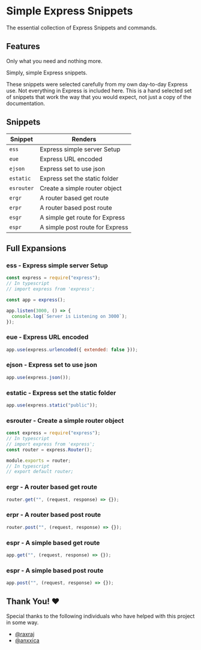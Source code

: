 # Simple Express Snippets

The essential collection of Express Snippets and commands.

## Features

Only what you need and nothing more.

Simply, simple Express snippets.

These snippets were selected carefully from my own day-to-day Express use. Not
everything in Express is included here. This is a hand selected set of snippets
that work the way that you would expect, not just a copy of the documentation.

## Snippets

| Snippet    | Renders                         |
| ---------- | ------------------------------- |
| `ess`      | Express simple server Setup     |
| `eue`      | Express URL encoded             |
| `ejson`    | Express set to use json         |
| `estatic`  | Express set the static folder   |
| `esrouter` | Create a simple router object   |
| `ergr`     | A router based get route        |
| `erpr`     | A router based post route       |
| `esgr`     | A simple get route for Express  |
| `espr`     | A simple post route for Express |

## Full Expansions

### ess - Express simple server Setup

```javascript
const express = require("express");
// In typescript
// import express from 'express';

const app = express();

app.listen(3000, () => {
  console.log(`Server is Listening on 3000`);
});
```

### eue - Express URL encoded

```javascript
app.use(express.urlencoded({ extended: false }));
```

### ejson - Express set to use json

```javascript
app.use(express.json());
```

### estatic - Express set the static folder

```javascript
app.use(express.static("public"));
```

### esrouter - Create a simple router object

```javascript
const express = require("express");
// In typescript
// import express from 'express';
const router = express.Router();

module.exports = router;
// In typescript
// export default router;
```

### ergr - A router based get route

```javascript
router.get("", (request, response) => {});
```

### erpr - A router based post route

```javascript
router.post("", (request, response) => {});
```

### espr - A simple based get route

```javascript
app.get("", (request, response) => {});
```

### espr - A simple based post route

```javascript
app.post("", (request, response) => {});
```

## Thank You! ❤️

Special thanks to the following individuals who have helped with this project in
some way.

- [@raxraj](https://twitter.com/raxrajtwit)
- [@anxxica](https://instagram.com/anxxica)
